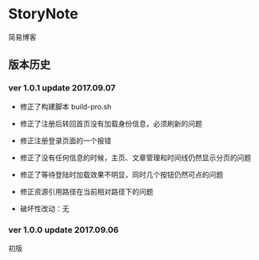 
# StoryNote

简易博客

## 版本历史

### ver 1.0.1 update 2017.09.07

* 修正了构建脚本 build-pro.sh

* 修正了注册后转回首页没有加载身份信息，必须刷新的问题

* 修正注册登录页面的一个报错

* 修正了没有任何信息的时候，主页、文章管理和时间线仍然显示分页的问题

* 修正了等待登陆时加载效果不明显，同时几个按钮仍然可点的问题

* 修正资源引用路径在当前相对路径下的问题

* 破坏性改动：无

### ver 1.0.0 update 2017.09.06

初版


